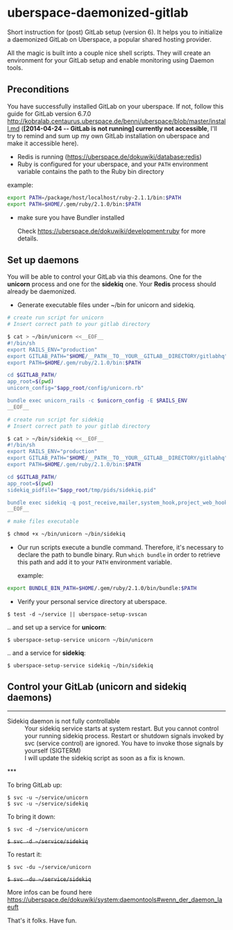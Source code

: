 uberspace-daemonized-gitlab
===========================

Short instruction for (post) GitLab setup (version 6). It helps you to initialize a daemonized GitLab on Uberspace, a popular shared hosting provider. 

All the magic is built into a couple nice shell scripts. They will create an environment for your GitLab setup and enable monitoring using Daemon tools.

## Preconditions

You have successfully installed GitLab on your uberspace. If not, follow this guide for GitLab version 6.7.0 http://kobralab.centaurus.uberspace.de/benni/uberspace/blob/master/install.md (**__[2014-04-24 -- GitLab is not running] currently not accessible__**, I'll try to remind and sum up my own GitLab installation on uberspace and make it accessible here).

* Redis is running (https://uberspace.de/dokuwiki/database:redis)
* Ruby is configured for your uberspace, and your ```PATH``` environment variable contains the path to the Ruby bin directory

example:
```bash
export PATH=/package/host/localhost/ruby-2.1.1/bin:$PATH
export PATH=$HOME/.gem/ruby/2.1.0/bin:$PATH
```
* make sure you have Bundler installed

   Check https://uberspace.de/dokuwiki/development:ruby for more details.

## Set up daemons

You will be able to control your GitLab via this deamons. One for the **unicorn** process and one for the **sidekiq** one. Your **Redis** process should already be daemonized.

* Generate executable files under ~/bin for unicorn and sidekiq.

```bash
# create run script for unicorn
# Insert correct path to your gitlab directory

$ cat > ~/bin/unicorn <<__EOF__
#!/bin/sh
export RAILS_ENV="production"
export GITLAB_PATH="$HOME/__PATH__TO__YOUR__GITLAB__DIRECTORY/gitlabhq"
export PATH=$HOME/.gem/ruby/2.1.0/bin:$PATH

cd $GITLAB_PATH/
app_root=$(pwd)
unicorn_config="$app_root/config/unicorn.rb"

bundle exec unicorn_rails -c $unicorn_config -E $RAILS_ENV
__EOF__
```
```bash
# create run script for sidekiq
# Insert correct path to your gitlab directory

$ cat > ~/bin/sidekiq <<__EOF__
#!/bin/sh
export RAILS_ENV="production"
export GITLAB_PATH="$HOME/__PATH__TO__YOUR__GITLAB__DIRECTORY/gitlabhq"
export PATH=$HOME/.gem/ruby/2.1.0/bin:$PATH

cd $GITLAB_PATH/
app_root=$(pwd)
sidekiq_pidfile="$app_root/tmp/pids/sidekiq.pid"

bundle exec sidekiq -q post_receive,mailer,system_hook,project_web_hook,gitlab_shell,common,default -e $RAILS_ENV -P $sidekiq_pidfile
__EOF__
```

```bash
# make files executable

$ chmod +x ~/bin/unicorn ~/bin/sidekiq
```

* Our run scripts execute a bundle command. Therefore, it's necessary to declare the path to bundle binary. Run ```which bundle``` in order to retrieve this path and add it to your ```PATH``` environment variable.

  example:
```bash
export BUNDLE_BIN_PATH=$HOME/.gem/ruby/2.1.0/bin/bundle:$PATH
```

* Verify your personal service directory at uberspace.

```$ test -d ~/service || uberspace-setup-svscan```

  .. and set up a service for **unicorn**:

```$ uberspace-setup-service unicorn ~/bin/unicorn```

  .. and a service for **sidekiq**:
    
```$ uberspace-setup-service sidekiq ~/bin/sidekiq```

## Control your GitLab  (**unicorn** and **sidekiq** daemons)

***
<dl>
  <dt>Sidekiq daemon is not fully controllable</dt>
  <dd>Your sidekiq service starts at system restart. But you cannot control your running sidekiq process. Restart or shutdown signals invoked by svc (service control) are ignored. You have to invoke those signals by yourself (SIGTERM)</dd>
  <dd>I will update the sidekiq script as soon as a fix is known.</dd>
</dl>
***

To bring GitLab up:

```$ svc -u ~/service/unicorn```    
```$ svc -u ~/service/sidekiq```

To bring it down:

```$ svc -d ~/service/unicorn```

~~```$ svc -d ~/service/sidekiq```~~

To restart it: 

```$ svc -du ~/service/unicorn```

~~```$ svc -du ~/service/sidekiq```~~

More infos can be found here https://uberspace.de/dokuwiki/system:daemontools#wenn_der_daemon_laeuft

That's it folks. Have fun.
